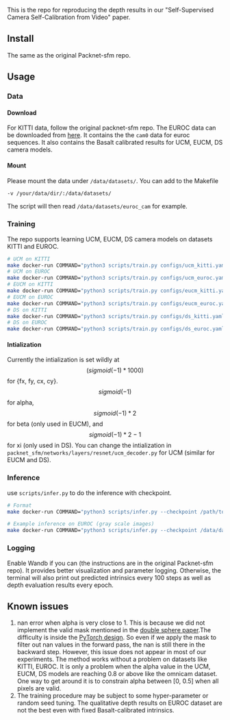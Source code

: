 This is the repo for reproducing the depth results in our "Self-Supervised Camera Self-Calibration from Video" paper.

## Install
The same as the original Packnet-sfm repo.

## Usage
### Data
#### Download
For KITTI data, follow the original packnet-sfm repo. 
The EUROC data can be downloaded from [here](https://drive.google.com/drive/folders/19HvKiH_hownpK0sXTnlKFa38zf_wWDF5?usp=sharing). It contains the the `cam0` data for euroc sequences. It also contains the Basalt calibrated results for UCM, EUCM, DS camera models.
#### Mount
Please mount the data under `/data/datasets/`. You can add to the Makefile
```bash
-v /your/data/dir/:/data/datasets/
```
The script will then read `/data/datasets/euroc_cam` for example.
### Training
The repo supports learning UCM, EUCM, DS camera models on datasets KITTI and EUROC.
```bash
# UCM on KITTI
make docker-run COMMAND="python3 scripts/train.py configs/ucm_kitti.yaml"
# UCM on EUROC
make docker-run COMMAND="python3 scripts/train.py configs/ucm_euroc.yaml"
# EUCM on KITTI
make docker-run COMMAND="python3 scripts/train.py configs/eucm_kitti.yaml"
# EUCM on EUROC
make docker-run COMMAND="python3 scripts/train.py configs/eucm_euroc.yaml"
# DS on KITTI
make docker-run COMMAND="python3 scripts/train.py configs/ds_kitti.yaml"
# DS on EUROC
make docker-run COMMAND="python3 scripts/train.py configs/ds_euroc.yaml"
```
#### Intialization
Currently the intialization is set wildly at $$(sigmoid(-1) * 1000)$$ for {fx, fy, cx, cy}. $$sigmoid(-1)$$ for alpha, $$sigmoid(-1) * 2$$ for beta (only used in EUCM), and $$sigmoid(-1) * 2 - 1$$ for xi (only used in DS). You can change the intialization in `packnet_sfm/networks/layers/resnet/ucm_decoder.py` for UCM (similar for EUCM and DS).
### Inference
use `scripts/infer.py` to do the inference with checkpoint.
```bash
# Format
make docker-run COMMAND="python3 scripts/infer.py --checkpoint /path/to/ckpt/file --input /path/to/images --output /path/to/saving/folder"

# Example inference on EUROC (gray scale images)
make docker-run COMMAND="python3 scripts/infer.py --checkpoint /data/datasets/pretrained_ckpts/euroc_141.ckpt --input /data/datasets/euroc/MH_01_easy/mav0/cam0/data/ --output /data/datasets/results/euroc --gray"
```

### Logging

Enable Wandb if you can (the instructions are in the original Packnet-sfm repo). It provides better visualization and parameter logging. Otherwise, the terminal will also print out predicted intrinsics every 100 steps as well as depth evaluation results every epoch.

## Known issues

1. nan error when alpha is very close to 1. This is because we did not implement the valid mask mentioned in the [double sphere paper](https://arxiv.org/abs/1807.08957).The difficulty is inside the [PyTorch design](https://github.com/pytorch/pytorch/issues/15506). So even if we apply the mask to filter out nan values in the forward pass, the nan is still there in the backward step. However, this issue does not appear in most of our experiments. The method works without a problem on datasets like KITTI, EUROC. It is only a problem when the alpha value in the UCM, EUCM, DS models are reaching 0.8 or above like the omnicam dataset. One way to get around it is to constrain alpha between [0, 0.5] when all pixels are valid.
2. The training procedure may be subject to some hyper-parameter or random seed tuning. The qualitative depth results on EUROC dataset are not the best even with fixed Basalt-calibrated intrinsics.